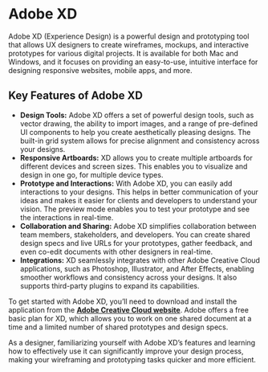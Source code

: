 # Adobe XD

Adobe XD (Experience Design) is a powerful design and prototyping tool that allows UX designers to create wireframes, mockups, and interactive prototypes for various digital projects. It is available for both Mac and Windows, and it focuses on providing an easy-to-use, intuitive interface for designing responsive websites, mobile apps, and more.

## Key Features of Adobe XD

- **Design Tools:** Adobe XD offers a set of powerful design tools, such as vector drawing, the ability to import images, and a range of pre-defined UI components to help you create aesthetically pleasing designs. The built-in grid system allows for precise alignment and consistency across your designs.
- **Responsive Artboards:** XD allows you to create multiple artboards for different devices and screen sizes. This enables you to visualize and design in one go, for multiple device types.
- **Prototype and Interactions:** With Adobe XD, you can easily add interactions to your designs. This helps in better communication of your ideas and makes it easier for clients and developers to understand your vision. The preview mode enables you to test your prototype and see the interactions in real-time.
- **Collaboration and Sharing:** Adobe XD simplifies collaboration between team members, stakeholders, and developers. You can create shared design specs and live URLs for your prototypes, gather feedback, and even co-edit documents with other designers in real-time.
- **Integrations:** XD seamlessly integrates with other Adobe Creative Cloud applications, such as Photoshop, Illustrator, and After Effects, enabling smoother workflows and consistency across your designs. It also supports third-party plugins to expand its capabilities.

To get started with Adobe XD, you’ll need to download and install the application from the **[Adobe Creative Cloud website](https://www.adobe.com/products/xd.html)**. Adobe offers a free basic plan for XD, which allows you to work on one shared document at a time and a limited number of shared prototypes and design specs.

As a designer, familiarizing yourself with Adobe XD’s features and learning how to effectively use it can significantly improve your design process, making your wireframing and prototyping tasks quicker and more efficient.
